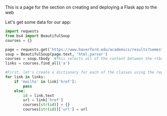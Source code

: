 This is a page for the section on creating and deploying a Flask app to the web 


Let's get some data for our app: 
```python 
import requests
from bs4 import BeautifulSoup
courses = {}

page = requests.get('https://www.haverford.edu/academics/results?semester%5B0%5D=fall_2019&college%5B0%5D=bryn_mawr&college%5B1%5D=haverford&college%5B2%5D=swarthmore&page=2&per_page=50')
soup = BeautifulSoup(page.text, 'html.parser')
courses = soup.tbody  #This selects all of the content between the <tbody> </tbody> tags
links = courses.find_all('a')

#First, let's create a dictionary for each of the classes using the registration id.  We will also record the URL for the class record.
for link in links:
    if 'mailto' in link['href']:
        pass
    else:
        id = link.text
        url = link['href']
        courses[str(id)] = {}
        courses[str(id)]['url'] = url

```
